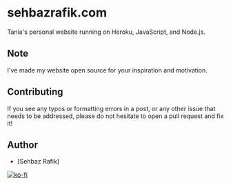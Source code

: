 # sehbazrafik.com

Tania's personal website running on Heroku, JavaScript, and Node.js.

## Note

I've made my website open source for your inspiration and motivation.


## Contributing

If you see any typos or formatting errors in a post, or any other issue that needs to be addressed, please do not hesitate to open a pull request and fix it!


## Author

- [Sehbaz Rafik]


[![ko-fi](https://www.ko-fi.com/img/githubbutton_sm.svg)](https://ko-fi.com/sehbazrafik)


